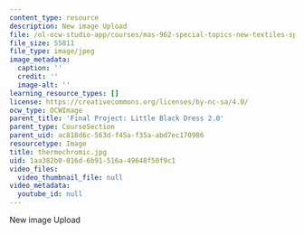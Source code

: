 ```yaml
---
content_type: resource
description: New image Upload
file: /ol-ocw-studio-app/courses/mas-962-special-topics-new-textiles-spring-2010/1aa382b0016d6b91516a49648f50f9c1_thermochromic.jpg
file_size: 55811
file_type: image/jpeg
image_metadata:
  caption: ''
  credit: ''
  image-alt: ''
learning_resource_types: []
license: https://creativecommons.org/licenses/by-nc-sa/4.0/
ocw_type: OCWImage
parent_title: 'Final Project: Little Black Dress 2.0'
parent_type: CourseSection
parent_uid: ac818d6c-563d-f45a-f35a-abd7ec170986
resourcetype: Image
title: thermochromic.jpg
uid: 1aa382b0-016d-6b91-516a-49648f50f9c1
video_files:
  video_thumbnail_file: null
video_metadata:
  youtube_id: null
---
```

New image Upload
